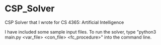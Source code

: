 # CSP_Solver
CSP Solver that I wrote for CS 4365: Artificial Intelligence

I have included some sample input files. To run the solver, type "python3 main.py <var_file> <con_file> <fc_procedure>" into the command line.
